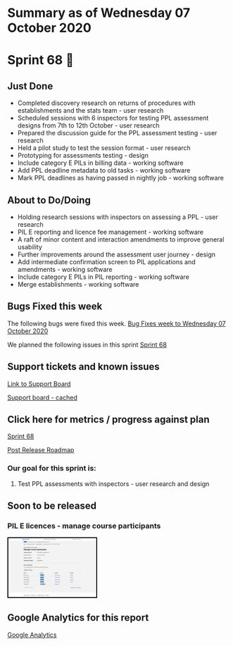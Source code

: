 # Summary as of Wednesday 07 October 2020 

# Sprint 68 &#x1f951;

## Just Done
* Completed discovery research on returns of procedures with establishments and the stats team - user research
* Scheduled sessions with 6 inspectors for testing PPL assessment designs from 7th to 12th October - user research
* Prepared the discussion guide for the PPL assessment testing - user research
* Held a pilot study to test the session format - user research
* Prototyping for assessments testing - design
* Include category E PILs in billing data - working software
* Add PPL deadline metadata to old tasks - working software
* Mark PPL deadlines as having passed in nightly job - working software

## About to Do/Doing
* Holding research sessions with inspectors on assessing a PPL - user research
* PIL E reporting and licence fee management - working software 
* A raft of minor content and interaction amendments to improve general usability 
* Further improvements around the assessment user journey - design
* Add intermediate confirmation screen to PIL applications and amendments - working software
* Include category E PILs in PIL reporting - working software
* Merge establishments - working software

## Bugs Fixed this week
The following bugs were fixed this week.
[Bug Fixes week to Wednesday 07 October 2020](graphs/bugs07102020.png)

We planned the following issues in this sprint 
[Sprint 68](graphs/sprint07102020.png)

## Support tickets and known issues
[Link to Support Board](https://collaboration.homeoffice.gov.uk/jira/secure/RapidBoard.jspa?rapidView=1717&selectedIssue=ASSB-253)

[Support board - cached](graphs/supportBoard07102020.png)

## Click here for metrics / progress against plan
[Sprint 68](graphs/progress07102020.png)

[Post Release Roadmap](graphs/roadmap07102020.png)

### Our goal for this sprint is:
1. Test PPL assessments with inspectors - user research and design

## Soon to be released
### PIL E licences - manage course participants
<a href="graphs/proto1_07102020.png"><img src="graphs/proto1_07102020.png" alt="HTML5 Icon" width="200" style="border:2px solid black"></a>
<br>

## Google Analytics for this report
[Google Analytics](graphs/GA07102020.png)

